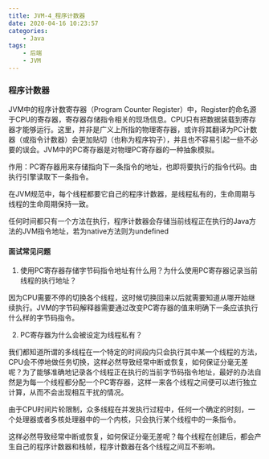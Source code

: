 ```yaml
---
title: JVM-4_程序计数器
date: 2020-04-16 10:23:57
categories:
    - Java
tags: 
    - 后端
    - JVM
---
```


### 程序计数器

JVM中的程序计数寄存器（Program Counter Register）中，Register的命名源于CPU的寄存器，寄存器存储指令相关的现场信息。CPU只有把数据装载到寄存器才能够运行。这里，并非是广义上所指的物理寄存器，或许将其翻译为PC计数器（或指令计数器）会更加贴切（也称为程序钩子），并且也不容易引起一些不必要的误会。JVM中的PC寄存器是对物理PC寄存器的一种抽象模拟。

作用：PC寄存器用来存储指向下一条指令的地址，也即将要执行的指令代码。由执行引擎读取下一条指令。

在JVM规范中，每个线程都要它自己的程序计数器，是线程私有的，生命周期与线程的生命周期保持一致。

任何时间都只有一个方法在执行，程序计数器会存储当前线程正在执行的Java方法的JVM指令地址，若为native方法则为undefined

#### 面试常见问题

1. 使用PC寄存器存储字节码指令地址有什么用？为什么使用PC寄存器记录当前线程的执行地址？

因为CPU需要不停的切换各个线程，这时候切换回来以后就需要知道从哪开始继续执行。JVM的字节码解释器需要通过改变PC寄存器的值来明确下一条应该执行什么样的字节码指令。

2. PC寄存器为什么会被设定为线程私有？

我们都知道所谓的多线程在一个特定的时间段内只会执行其中某一个线程的方法，CPU会不停地做任务切换，这样必然导致经常中断或恢复，如何保证分毫无差呢？为了能够准确地记录各个线程正在执行的当前字节码指令地址，最好的办法自然是为每一个线程都分配一个PC寄存器，这样一来各个线程之间便可以进行独立计算，从而不会出现相互干扰的情况。

由于CPU时间片轮限制，众多线程在并发执行过程中，任何一个确定的时刻，一个处理器或者多核处理器中的一个内核，只会执行某个线程中的一条指令。

这样必然导致经常中断或恢复，如何保证分毫无差呢？每个线程在创建后，都会产生自己的程序计数器和栈帧，程序计数器在各个线程之间互不影响。
